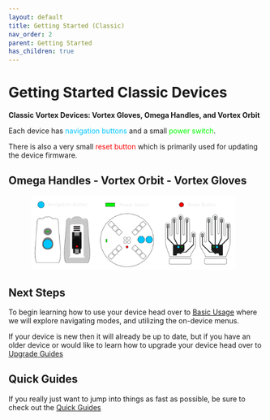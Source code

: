 ```yaml
---
layout: default
title: Getting Started (Classic)
nav_order: 2
parent: Getting Started
has_children: true
---
```

<style>
.classic-icon {
   margin: 0px;
   margin-left: 45px;
   width: 80%;
   height: 80%;
}
</style>

# Getting Started Classic Devices

**Classic Vortex Devices: Vortex Gloves, Omega Handles, and Vortex Orbit** 

Each device has <span style="color: #00c6ff">navigation buttons</span> and a small <span style="color: #00ff00">power switch</span>.

There is also a very small <span style="color: #ff0000">reset button</span> which is primarily used for updating the device firmware.</p>


## Omega Handles - Vortex Orbit - Vortex Gloves
  <img width="220" height="220" class="classic-icon" src="assets/images/device-buttons.png" alt="Device Buttons">

## Next Steps

To begin learning how to use your device head over to [Basic Usage](basic_usage.html) where we will explore navigating modes, and utilizing the on-device menus.

If your device is new then it will already be up to date, but if you have an older device or would like to learn how to upgrade your device head over to [Upgrade Guides](upgrade_guides.html)

## Quick Guides

If you really just want to jump into things as fast as possible, be sure to check out the [Quick Guides](guides.html)
